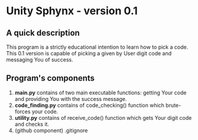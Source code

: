 # Unity Sphynx - version 0.1
## A quick description
This program is a strictly educational intention to learn how to pick a code. This 0.1 version is capable of picking a given by User digit code and messaging You of success. 

## Program's components
1) **main.py** contains of two main executable functions: getting Your code and providing You with the success message.
2) **code_finding.py** contains of code_checking() function which brute-forces your code.
3) **utility.py** contains of receive_code() function which gets Your digit code and checks it.
4) (github component) .gitignore
